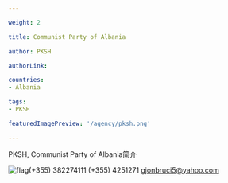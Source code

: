 ```yaml
---

weight: 2

title: Communist Party of Albania

author: PKSH

authorLink:  

countries: 
- Albania

tags: 
- PKSH

featuredImagePreview: '/agency/pksh.png'

---
```


PKSH, Communist Party of Albania简介 

<!--more-->

![flag](/agency/pksh.png)(+355) 382274111 (+355) 4251271 gjonbruci5@yahoo.com